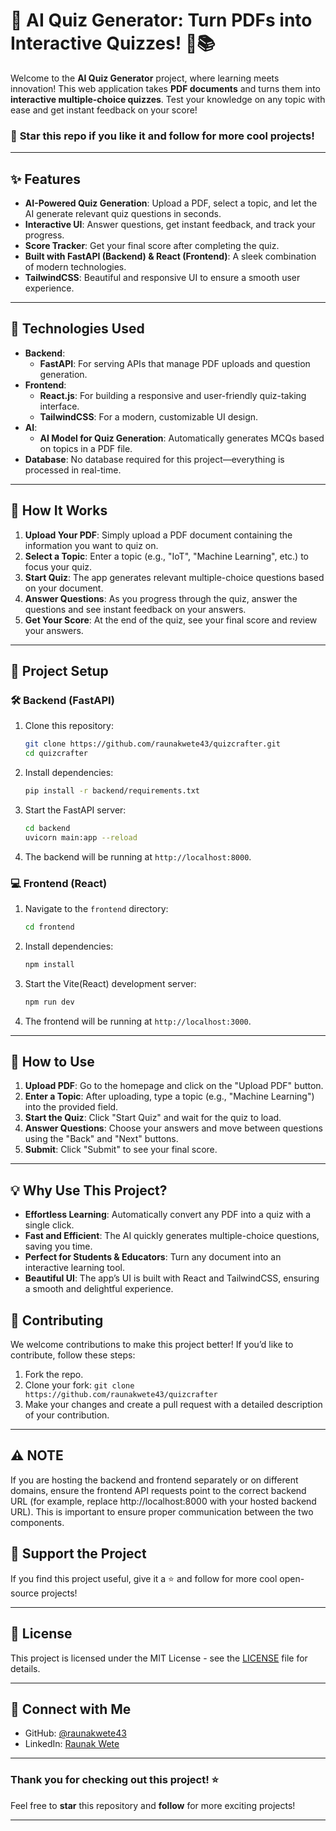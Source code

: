 # 🚀 AI Quiz Generator: Turn PDFs into Interactive Quizzes! 🤖📚

Welcome to the **AI Quiz Generator** project, where learning meets innovation! This web application takes **PDF documents** and turns them into **interactive multiple-choice quizzes**. Test your knowledge on any topic with ease and get instant feedback on your score!

### 🌟 **Star this repo if you like it and follow for more cool projects!**

---

## ✨ Features

- **AI-Powered Quiz Generation**: Upload a PDF, select a topic, and let the AI generate relevant quiz questions in seconds.
- **Interactive UI**: Answer questions, get instant feedback, and track your progress.
- **Score Tracker**: Get your final score after completing the quiz.
- **Built with FastAPI (Backend) & React (Frontend)**: A sleek combination of modern technologies.
- **TailwindCSS**: Beautiful and responsive UI to ensure a smooth user experience.

---

## 🔧 Technologies Used

- **Backend**: 
  - **FastAPI**: For serving APIs that manage PDF uploads and question generation.
- **Frontend**: 
  - **React.js**: For building a responsive and user-friendly quiz-taking interface.
  - **TailwindCSS**: For a modern, customizable UI design.
- **AI**: 
  - **AI Model for Quiz Generation**: Automatically generates MCQs based on topics in a PDF file.
- **Database**: No database required for this project—everything is processed in real-time.

---

## 🚀 How It Works

1. **Upload Your PDF**: Simply upload a PDF document containing the information you want to quiz on.
2. **Select a Topic**: Enter a topic (e.g., "IoT", "Machine Learning", etc.) to focus your quiz.
3. **Start Quiz**: The app generates relevant multiple-choice questions based on your document.
4. **Answer Questions**: As you progress through the quiz, answer the questions and see instant feedback on your answers.
5. **Get Your Score**: At the end of the quiz, see your final score and review your answers.

---

## 📂 Project Setup

### 🛠️ Backend (FastAPI)

1. Clone this repository:
   ```bash
   git clone https://github.com/raunakwete43/quizcrafter.git
   cd quizcrafter
   ```

2. Install dependencies:
   ```bash
   pip install -r backend/requirements.txt
   ```

3. Start the FastAPI server:
   ```bash
   cd backend
   uvicorn main:app --reload
   ```

4. The backend will be running at `http://localhost:8000`.

### 💻 Frontend (React)

1. Navigate to the `frontend` directory:
   ```bash
   cd frontend
   ```

2. Install dependencies:
   ```bash
   npm install
   ```

3. Start the Vite(React) development server:
   ```bash
   npm run dev
   ```

4. The frontend will be running at `http://localhost:3000`.

---

## 📄 How to Use

1. **Upload PDF**: Go to the homepage and click on the "Upload PDF" button.
2. **Enter a Topic**: After uploading, type a topic (e.g., "Machine Learning") into the provided field.
3. **Start the Quiz**: Click "Start Quiz" and wait for the quiz to load.
4. **Answer Questions**: Choose your answers and move between questions using the "Back" and "Next" buttons.
5. **Submit**: Click "Submit" to see your final score.

---

## 💡 Why Use This Project?

- **Effortless Learning**: Automatically convert any PDF into a quiz with a single click.
- **Fast and Efficient**: The AI quickly generates multiple-choice questions, saving you time.
- **Perfect for Students & Educators**: Turn any document into an interactive learning tool.
- **Beautiful UI**: The app’s UI is built with React and TailwindCSS, ensuring a smooth and delightful experience.

<!-- --- -->
<!---->
<!-- ## 📷 Screenshots -->
<!---->
<!-- ![App Screenshot](https://via.placeholder.com/1200x800?text=App+Screenshot+1)   -->
<!-- *Beautiful and user-friendly quiz UI.* -->
<!---->
<!-- ![Quiz Screen](https://via.placeholder.com/1200x800?text=Quiz+Screen)   -->
<!-- *Interactive quiz screen with answers and scoring.* -->
<!---->
<!-- --- -->

## 🎯 Contributing

We welcome contributions to make this project better! If you’d like to contribute, follow these steps:

1. Fork the repo.
2. Clone your fork: `git clone https://github.com/raunakwete43/quizcrafter`
3. Make your changes and create a pull request with a detailed description of your contribution.

<!-- --- -->
<!---->
<!-- ## 🔗 Links -->
<!---->
<!-- - **Frontend Demo**: [Live Demo](http://localhost:3000) *(currently local)* -->
<!-- - **Backend Demo**: [FastAPI Documentation](http://localhost:8000/docs) -->
<!---->
<!-- --- -->

-----

## ⚠️ NOTE

If you are hosting the backend and frontend separately or on different domains, ensure the frontend API requests point to the correct backend URL (for example, replace http://localhost:8000 with your hosted backend URL). This is important to ensure proper communication between the two components.

## 🌟 Support the Project

If you find this project useful, give it a ⭐️ and follow for more cool open-source projects!

---

## 📜 License

This project is licensed under the MIT License - see the [LICENSE](LICENSE) file for details.

---

## 👋 Connect with Me

- GitHub: [@raunakwete43](https://github.com/raunakwete43)
- LinkedIn: [Raunak Wete](https://linkedin.com/in/raunak-wete-4100731aa)

---

### Thank you for checking out this project! ⭐

Feel free to **star** this repository and **follow** for more exciting projects!

---
